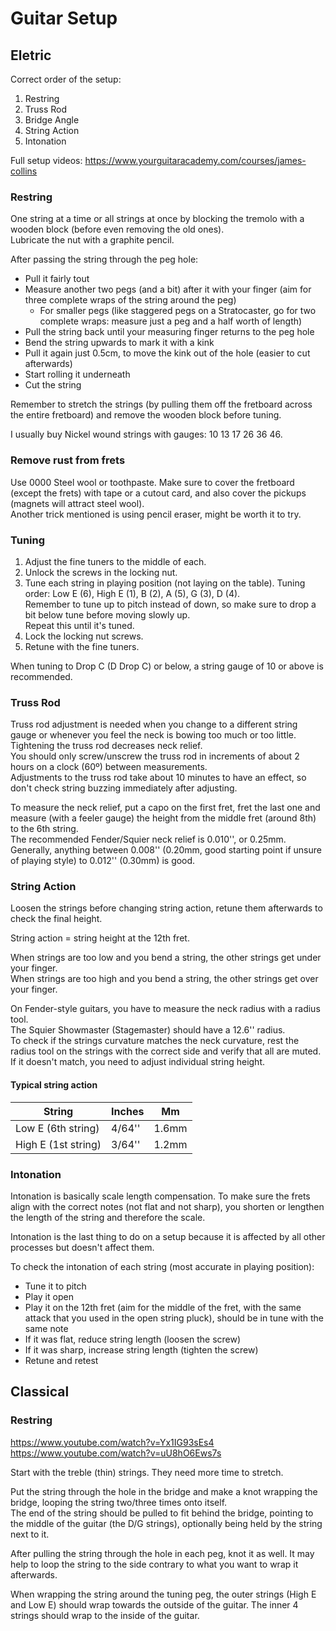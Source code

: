 # Guitar Setup

## Eletric

Correct order of the setup:
1. Restring
2. Truss Rod
3. Bridge Angle
4. String Action
5. Intonation

Full setup videos: https://www.yourguitaracademy.com/courses/james-collins

### Restring

One string at a time or all strings at once by blocking the tremolo with a wooden block (before even removing the old ones).  
Lubricate the nut with a graphite pencil.

After passing the string through the peg hole:
- Pull it fairly tout
- Measure another two pegs (and a bit) after it with your finger (aim for three complete wraps of the string around the peg)
  - For smaller pegs (like staggered pegs on a Stratocaster, go for two complete wraps: measure just a peg and a half worth of length)
- Pull the string back until your measuring finger returns to the peg hole
- Bend the string upwards to mark it with a kink
- Pull it again just 0.5cm, to move the kink out of the hole (easier to cut afterwards)
- Start rolling it underneath
- Cut the string

Remember to stretch the strings (by pulling them off the fretboard across the entire fretboard) and remove the wooden block before tuning.

I usually buy Nickel wound strings with gauges: 10 13 17 26 36 46.

### Remove rust from frets

Use 0000 Steel wool or toothpaste. Make sure to cover the fretboard (except the frets) with tape or a cutout card, and also cover the pickups (magnets will attract steel wool).  
Another trick mentioned is using pencil eraser, might be worth it to try.

### Tuning

1. Adjust the fine tuners to the middle of each.
2. Unlock the screws in the locking nut.
3. Tune each string in playing position (not laying on the table).
   Tuning order: Low E (6), High E (1), B (2), A (5), G (3), D (4).  
   Remember to tune up to pitch instead of down, so make sure to drop a bit below tune before moving slowly up.  
   Repeat this until it's tuned.
4. Lock the locking nut screws.
5. Retune with the fine tuners.

When tuning to Drop C (D Drop C) or below, a string gauge of 10 or above is recommended.

### Truss Rod

Truss rod adjustment is needed when you change to a different string gauge or whenever you feel the neck is bowing too much or too little.  
Tightening the truss rod decreases neck relief.  
You should only screw/unscrew the truss rod in increments of about 2 hours on a clock (60º) between measurements.  
Adjustments to the truss rod take about 10 minutes to have an effect, so don't check string buzzing immediately after adjusting.

To measure the neck relief, put a capo on the first fret, fret the last one and measure (with a feeler gauge) the height from the middle fret (around 8th) to the 6th string.  
The recommended Fender/Squier neck relief is 0.010'', or 0.25mm. Generally, anything between 0.008'' (0.20mm, good starting point if unsure of playing style) to 0.012'' (0.30mm) is good.


### String Action

Loosen the strings before changing string action, retune them afterwards to check the final height.

String action = string height at the 12th fret.

When strings are too low and you bend a string, the other strings get under your finger.  
When strings are too high and you bend a string, the other strings get over your finger.

On Fender-style guitars, you have to measure the neck radius with a radius tool.  
The Squier Showmaster (Stagemaster) should have a 12.6'' radius.  
To check if the strings curvature matches the neck curvature, rest the radius tool on the strings with the correct side and verify that all are muted. If it doesn't match, you need to adjust individual string height.

#### Typical string action

| String              | Inches | Mm    |
| ------------------- | ------ | ----- |
| Low E (6th string)  | 4/64'' | 1.6mm |
| High E (1st string) | 3/64'' | 1.2mm |


### Intonation

Intonation is basically scale length compensation. To make sure the frets align with the correct notes (not flat and not sharp), you shorten or lengthen the length of the string and therefore the scale.

Intonation is the last thing to do on a setup because it is affected by all other processes but doesn't affect them.

To check the intonation of each string (most accurate in playing position):
- Tune it to pitch
- Play it open
- Play it on the 12th fret (aim for the middle of the fret, with the same attack that you used in the open string pluck), should be in tune with the same note
- If it was flat, reduce string length (loosen the screw)
- If it was sharp, increase string length (tighten the screw)
- Retune and retest

## Classical

### Restring

https://www.youtube.com/watch?v=Yx1IG93sEs4  
https://www.youtube.com/watch?v=uU8hO6Ews7s

Start with the treble (thin) strings. They need more time to stretch.

Put the string through the hole in the bridge and make a knot wrapping the bridge, looping the string two/three times onto itself.  
The end of the string should be pulled to fit behind the bridge, pointing to the middle of the guitar (the D/G strings), optionally being held by the string next to it.

After pulling the string through the hole in each peg, knot it as well. It may help to loop the string to the side contrary to what you want to wrap it afterwards.

When wrapping the string around the tuning peg, the outer strings (High E and Low E) should wrap towards the outside of the guitar. The inner 4 strings should wrap to the inside of the guitar.

